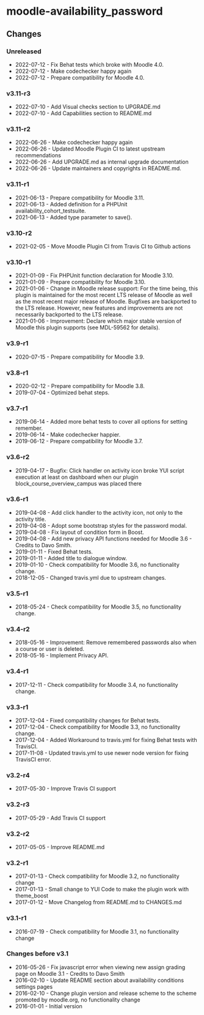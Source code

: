 moodle-availability_password
============================

Changes
-------

### Unreleased

* 2022-07-12 - Fix Behat tests which broke with Moodle 4.0.
* 2022-07-12 - Make codechecker happy again
* 2022-07-12 - Prepare compatibility for Moodle 4.0.

### v3.11-r3

* 2022-07-10 - Add Visual checks section to UPGRADE.md
* 2022-07-10 - Add Capabilities section to README.md

### v3.11-r2

* 2022-06-26 - Make codechecker happy again
* 2022-06-26 - Updated Moodle Plugin CI to latest upstream recommendations
* 2022-06-26 - Add UPGRADE.md as internal upgrade documentation
* 2022-06-26 - Update maintainers and copyrights in README.md.

### v3.11-r1

* 2021-06-13 - Prepare compatibility for Moodle 3.11.
* 2021-06-13 - Added definition for a PHPUnit availability_cohort_testsuite.
* 2021-06-13 - Added type parameter to save().

### v3.10-r2

* 2021-02-05 - Move Moodle Plugin CI from Travis CI to Github actions

### v3.10-r1

* 2021-01-09 - Fix PHPUnit function declaration for Moodle 3.10.
* 2021-01-09 - Prepare compatibility for Moodle 3.10.
* 2021-01-06 - Change in Moodle release support:
               For the time being, this plugin is maintained for the most recent LTS release of Moodle as well as the most recent major release of Moodle.
               Bugfixes are backported to the LTS release. However, new features and improvements are not necessarily backported to the LTS release.
* 2021-01-06 - Improvement: Declare which major stable version of Moodle this plugin supports (see MDL-59562 for details).

### v3.9-r1

* 2020-07-15 - Prepare compatibility for Moodle 3.9.

### v3.8-r1

* 2020-02-12 - Prepare compatibility for Moodle 3.8.
* 2019-07-04 - Optimized behat steps.

### v3.7-r1

* 2019-06-14 - Added more behat tests to cover all options for setting remember.
* 2019-06-14 - Make codechecker happier.
* 2019-06-12 - Prepare compatibility for Moodle 3.7.

### v3.6-r2

* 2019-04-17 - Bugfix: Click handler on activity icon broke YUI script execution at least on dashboard when our plugin block_course_overview_campus was placed there

### v3.6-r1

* 2019-04-08 - Add click handler to the activity icon, not only to the activity title.
* 2019-04-08 - Adopt some bootstrap styles for the password modal.
* 2019-04-08 - Fix layout of condition form in Boost.
* 2019-04-08 - Add new privacy API functions needed for Moodle 3.6 - Credits to Davo Smith.
* 2019-01-11 - Fixed Behat tests.
* 2019-01-11 - Added title to dialogue window.
* 2019-01-10 - Check compatibility for Moodle 3.6, no functionality change.
* 2018-12-05 - Changed travis.yml due to upstream changes.

### v3.5-r1

* 2018-05-24 - Check compatibility for Moodle 3.5, no functionality change.

### v3.4-r2

* 2018-05-16 - Improvement: Remove remembered passwords also when a course or user is deleted.
* 2018-05-16 - Implement Privacy API.

### v3.4-r1

* 2017-12-11 - Check compatibility for Moodle 3.4, no functionality change.

### v3.3-r1

* 2017-12-04 - Fixed compatibility changes for Behat tests.
* 2017-12-04 - Check compatibility for Moodle 3.3, no functionality change.
* 2017-12-04 - Added Workaround to travis.yml for fixing Behat tests with TravisCI.
* 2017-11-08 - Updated travis.yml to use newer node version for fixing TravisCI error.

### v3.2-r4

* 2017-05-30 - Improve Travis CI support

### v3.2-r3

* 2017-05-29 - Add Travis CI support


### v3.2-r2

* 2017-05-05 - Improve README.md

### v3.2-r1

* 2017-01-13 - Check compatibility for Moodle 3.2, no functionality change
* 2017-01-13 - Small change to YUI Code to make the plugin work with theme_boost
* 2017-01-12 - Move Changelog from README.md to CHANGES.md

### v3.1-r1

* 2016-07-19 - Check compatibility for Moodle 3.1, no functionality change

### Changes before v3.1

* 2016-05-26 - Fix javascript error when viewing new assign grading page on Moodle 3.1 - Credits to Davo Smith
* 2016-02-10 - Update README section about availability conditions settings pages
* 2016-02-10 - Change plugin version and release scheme to the scheme promoted by moodle.org, no functionality change
* 2016-01-01 - Initial version
